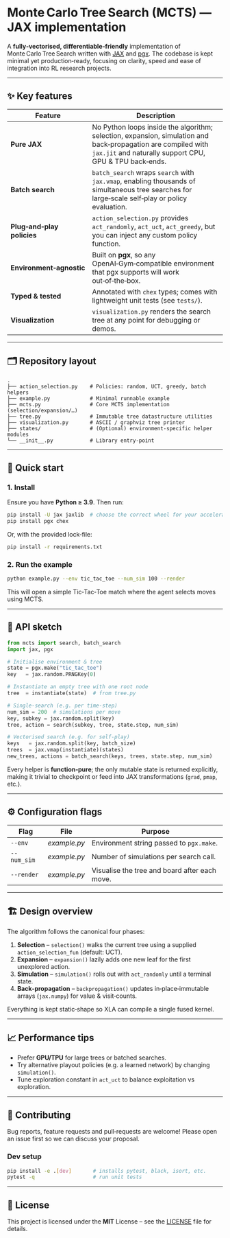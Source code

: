 # Monte Carlo Tree Search (MCTS) ― JAX implementation

A **fully‑vectorised, differentiable‑friendly** implementation of Monte Carlo Tree Search written with [JAX](https://github.com/google/jax) and [pgx](https://github.com/kurowasan/pgx). The codebase is kept minimal yet production‑ready, focusing on clarity, speed and ease of integration into RL research projects.

---

## ✨ Key features

| Feature | Description |
|---------|-------------|
| **Pure JAX** | No Python loops inside the algorithm; selection, expansion, simulation and back‑propagation are compiled with `jax.jit` and naturally support CPU, GPU & TPU back‑ends. |
| **Batch search** | `batch_search` wraps `search` with `jax.vmap`, enabling thousands of simultaneous tree searches for large‑scale self‑play or policy evaluation. |
| **Plug‑and‑play policies** | `action_selection.py` provides `act_randomly`, `act_uct`, `act_greedy`, but you can inject any custom policy function. |
| **Environment‑agnostic** | Built on **pgx**, so any OpenAI‑Gym‑compatible environment that pgx supports will work out‑of‑the‑box. |
| **Typed & tested** | Annotated with `chex` types; comes with lightweight unit tests (see `tests/`). |
| **Visualization** | `visualization.py` renders the search tree at any point for debugging or demos. |

---

## 🗂 Repository layout

```
.
├── action_selection.py    # Policies: random, UCT, greedy, batch helpers
├── example.py             # Minimal runnable example
├── mcts.py                # Core MCTS implementation (selection/expansion/…)
├── tree.py                # Immutable tree datastructure utilities
├── visualization.py       # ASCII / graphviz tree printer
├── states/                # (Optional) environment‑specific helper modules
└── __init__.py            # Library entry‑point
```

---

## 🚀 Quick start

### 1. Install
Ensure you have **Python ≥ 3.9**. Then run:

```bash
pip install -U jax jaxlib  # choose the correct wheel for your accelerator
pip install pgx chex
```

Or, with the provided lock‑file:

```bash
pip install -r requirements.txt
```

### 2. Run the example

```bash
python example.py --env tic_tac_toe --num_sim 100 --render
```
This will open a simple Tic‑Tac‑Toe match where the agent selects moves using MCTS.

---

## 🧩 API sketch

```python
from mcts import search, batch_search
import jax, pgx

# Initialise environment & tree
state = pgx.make("tic_tac_toe")
key   = jax.random.PRNGKey(0)

# Instantiate an empty tree with one root node
tree  = instantiate(state)  # from tree.py

# Single‑search (e.g. per time‑step)
num_sim = 200  # simulations per move
key, subkey = jax.random.split(key)
tree, action = search(subkey, tree, state.step, num_sim)

# Vectorised search (e.g. for self‑play)
keys   = jax.random.split(key, batch_size)
trees  = jax.vmap(instantiate)(states)
new_trees, actions = batch_search(keys, trees, state.step, num_sim)
```

Every helper is **function‑pure**; the only mutable state is returned explicitly, making it trivial to checkpoint or feed into JAX transformations (`grad`, `pmap`, etc.).

---

## ⚙️ Configuration flags

| Flag | File | Purpose |
|------|------|---------|
| `--env` | *example.py* | Environment string passed to `pgx.make`. |
| `--num_sim` | *example.py* | Number of simulations per search call. |
| `--render` | *example.py* | Visualise the tree and board after each move. |

---

## 🏗️ Design overview

The algorithm follows the canonical four phases:

1. **Selection** – `selection()` walks the current tree using a supplied `action_selection_fun` (default: UCT).
2. **Expansion** – `expansion()` lazily adds one new leaf for the first unexplored action.
3. **Simulation** – `simulation()` rolls out with `act_randomly` until a terminal state.
4. **Back‑propagation** – `backpropagation()` updates in‑place‑immutable arrays (`jax.numpy`) for value & visit‑counts.

Everything is kept static‑shape so XLA can compile a single fused kernel.

---

## 📈 Performance tips

* Prefer **GPU/TPU** for large trees or batched searches.
* Try alternative playout policies (e.g. a learned network) by changing `simulation()`.
* Tune exploration constant in `act_uct` to balance exploitation vs exploration.

---

## 🤝 Contributing

Bug reports, feature requests and pull‑requests are welcome! Please open an issue first so we can discuss your proposal.

### Dev setup
```bash
pip install -e .[dev]       # installs pytest, black, isort, etc.
pytest -q                   # run unit tests
```

---

## 📝 License

This project is licensed under the **MIT** License – see the [LICENSE](LICENSE) file for details.

